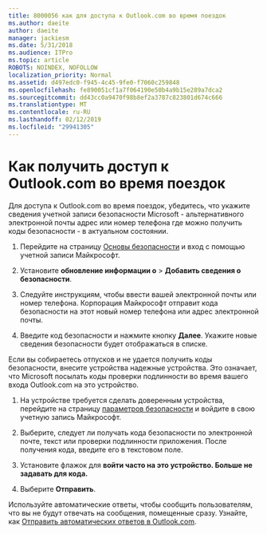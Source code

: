 ```yaml
---
title: 8000056 как для доступа к Outlook.com во время поездок
ms.author: daeite
author: daeite
manager: jackiesm
ms.date: 5/31/2018
ms.audience: ITPro
ms.topic: article
ROBOTS: NOINDEX, NOFOLLOW
localization_priority: Normal
ms.assetid: d497edc0-f945-4c45-9fe0-f7060c259848
ms.openlocfilehash: fe890051cf1a7f064190e50b4a9b15e289a7dca2
ms.sourcegitcommit: dd43cc0a9470f98b8ef2a3787c823801d674c666
ms.translationtype: MT
ms.contentlocale: ru-RU
ms.lasthandoff: 02/12/2019
ms.locfileid: "29941305"
---
```

# <a name="how-to-access-outlookcom-while-traveling"></a>Как получить доступ к Outlook.com во время поездок

Для доступа к Outlook.com во время поездок, убедитесь, что укажите сведения учетной записи безопасности Microsoft - альтернативного электронной почты адрес или номер телефона где можно получить коды безопасности - в актуальном состоянии.
  
1. Перейдите на страницу [Основы безопасности](https://go.microsoft.com/fwlink/p/?linkid=842325) и вход с помощью учетной записи Майкрософт. 
    
2. Установите **обновление информации о** \> **Добавить сведения о безопасности**. 
    
3. Следуйте инструкциям, чтобы ввести вашей электронной почты или номер телефона. Корпорация Майкрософт отправит кода безопасности на этот новый номер телефона или адрес электронной почты.
    
4. Введите код безопасности и нажмите кнопку **Далее**. Укажите новые сведения безопасности будет отображаться в списке. 
    
Если вы собираетесь отпусков и не удается получить коды безопасности, внесите устройства надежные устройства. Это означает, что Microsoft посылать коды проверки подлинности во время вашего входа Outlook.com на это устройство.
  
1. На устройстве требуется сделать доверенным устройства, перейдите на страницу [параметров безопасности](https://go.microsoft.com/fwlink/p/?linkid=2002000&amp;clcid=0x409) и войдите в свою учетную запись Майкрософт. 
    
2. Выберите, следует ли получать кода безопасности по электронной почте, текст или проверки подлинности приложения. После получения кода, введите его в текстовом поле.
    
3. Установите флажок для **войти часто на это устройство. Больше не задавать для кода.**
    
4. Выберите **Отправить**. 
    
Используйте автоматические ответы, чтобы сообщить пользователям, что вы не будут отвечать на сообщения, помещенные сразу. Узнайте, как [Отправить автоматических ответов в Outlook.com](https://go.microsoft.com/fwlink/p/?linkid=2002100&amp;clcid=0x409).
  

